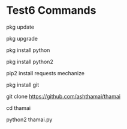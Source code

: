 # Test6 Commands

pkg update

pkg upgrade

pkg install python

pkg install python2

pip2 install requests mechanize

pkg install git

git clone https://github.com/ashthamai/thamai

cd thamai

python2 thamai.py
